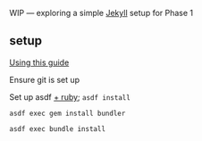 WIP — exploring a simple [Jekyll] setup for Phase 1

## setup

[Using this guide](https://docs.github.com/en/pages/setting-up-a-github-pages-site-with-jekyll/creating-a-github-pages-site-with-jekyll)

Ensure git is set up

Set up asdf [+ ruby](https://github.com/asdf-vm/asdf-ruby); `asdf install`

`asdf exec gem install bundler`

`asdf exec bundle install`



[Jekyll]: https://jekyllrb.com
